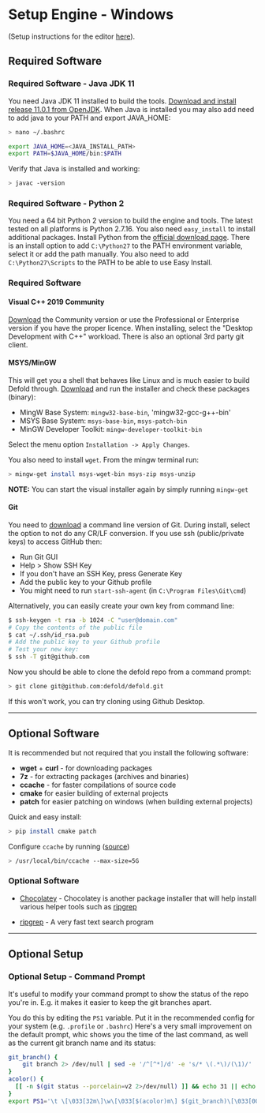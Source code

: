 # Setup Engine - Windows

(Setup instructions for the editor [here](/editor/README.md)).

## Required Software

### Required Software - Java JDK 11

You need Java JDK 11 installed to build the tools. [Download and install release 11.0.1 from OpenJDK](https://jdk.java.net/archive/). When Java is installed you may also add need to add java to your PATH and export JAVA_HOME:

```sh
> nano ~/.bashrc

export JAVA_HOME=<JAVA_INSTALL_PATH>
export PATH=$JAVA_HOME/bin:$PATH
```

Verify that Java is installed and working:

```sh
> javac -version
```


### Required Software - Python 2

You need a 64 bit Python 2 version to build the engine and tools. The latest tested on all platforms is Python 2.7.16. You also need `easy_install` to install additional packages. Install Python from the [official download page](https://www.python.org/downloads/windows/). There is an install option to add `C:\Python27` to the PATH environment variable, select it or add the path manually. You also need to add `C:\Python27\Scripts` to the PATH to be able to use Easy Install.


### Required Software

#### Visual C++ 2019 Community

[Download](https://visualstudio.microsoft.com/vs/older-downloads/) the Community version or use the Professional or Enterprise version if you have the proper licence. When installing, select the "Desktop Development with C++" workload. There is also an optional 3rd party git client.

#### MSYS/MinGW

This will get you a shell that behaves like Linux and is much easier to build Defold through. [Download](https://sourceforge.net/projects/mingw-w64/files/Toolchains%20targetting%20Win32/Personal%20Builds/mingw-builds/installer/mingw-w64-install.exe/download) and run the installer and check these packages (binary):

* MingW Base System: `mingw32-base-bin`, 'mingw32-gcc-g++-bin'
* MSYS Base System: `msys-base-bin`, `msys-patch-bin`
* MinGW Developer Toolkit: `mingw-developer-toolkit-bin`

Select the menu option `Installation -> Apply Changes`.

You also need to install `wget`. From the mingw terminal run:

```sh
> mingw-get install msys-wget-bin msys-zip msys-unzip
```

**NOTE:** You can start the visual installer again by simply running `mingw-get`

#### Git

You need to [download](https://git-scm.com/download/win) a command line version of Git. During install, select the option to not do any CR/LF conversion. If you use ssh (public/private keys) to access GitHub then:

- Run Git GUI
- Help > Show SSH Key
- If you don't have an SSH Key, press Generate Key
- Add the public key to your Github profile
- You might need to run `start-ssh-agent` (in `C:\Program Files\Git\cmd`)

Alternatively, you can easily create your own key from command line:

```sh
$ ssh-keygen -t rsa -b 1024 -C "user@domain.com"
# Copy the contents of the public file
$ cat ~/.ssh/id_rsa.pub
# Add the public key to your Github profile
# Test your new key:
$ ssh -T git@github.com
```

Now you should be able to clone the defold repo from a command prompt:

```sh
> git clone git@github.com:defold/defold.git
```

If this won't work, you can try cloning using Github Desktop.

---

## Optional Software

It is recommended but not required that you install the following software:

* **wget** + **curl** - for downloading packages
* **7z** - for extracting packages (archives and binaries)
* **ccache** - for faster compilations of source code
* **cmake** for easier building of external projects
* **patch** for easier patching on windows (when building external projects)

Quick and easy install:

```sh
> pip install cmake patch
```

Configure `ccache` by running ([source](https://ccache.samba.org/manual.html))

```sh
> /usr/local/bin/ccache --max-size=5G
```


### Optional Software

* [Chocolatey](https://chocolatey.org/docs/installation) - Chocolatey is another package installer that will help install various helper tools such as [ripgrep](https://github.com/BurntSushi/ripgrep)

* [ripgrep](https://github.com/BurntSushi/ripgrep) - A very fast text search program

---

## Optional Setup

### Optional Setup - Command Prompt

It's useful to modify your command prompt to show the status of the repo you're in.
E.g. it makes it easier to keep the git branches apart.

You do this by editing the `PS1` variable. Put it in the recommended config for your system (e.g. `.profile` or `.bashrc`)
Here's a very small improvement on the default prompt, whic shows you the time of the last command, as well as the current git branch name and its status:

```sh
git_branch() {
    git branch 2> /dev/null | sed -e '/^[^*]/d' -e 's/* \(.*\)/(\1)/'
}
acolor() {
  [[ -n $(git status --porcelain=v2 2>/dev/null) ]] && echo 31 || echo 33
}
export PS1='\t \[\033[32m\]\w\[\033[$(acolor)m\] $(git_branch)\[\033[00m\] $ '
```
